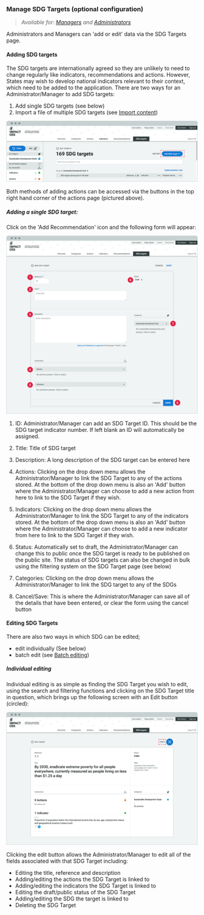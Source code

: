 ### Manage SDG Targets (optional configuration)

> _Available for: [Managers](/managers/manager.md) and [Administrators](/admins/admin.md)_

Administrators and Managers can 'add or edit' data via the SDG Targets page.

#### Adding SDG targets

The SDG targets are internationally agreed so they are unlikely to need to change regularly like indicators, recommendations and actions. However, States may wish to develop national indicators relevant to their context, which need to be added to the application. There are two ways for an Administrator/Manager to add SDG targets:

1. Add single SDG targets (see below)
2. Import a file of multiple SDG targets (see [Import content](/managers/import.md))

![](/assets/m-sdgtarget-list.png)

Both methods of adding actions can be accessed via the buttons in the top right hand corner of the actions page (pictured above).

##### Adding a single SDG target:

Click on the 'Add Recommendation' icon and the following form will appear:

![](/assets/m-sdgtarget-add-new.png)

1. ID: Administrator/Manager can add an SDG Target ID. This should be the SDG target indicator number. If left blank an ID will automatically be assigned.

2. Title: Title of SDG target

3. Description: A long description of the SDG target can be entered here

4. Actions: Clicking on the drop down menu allows the Administrator/Manager to link the SDG Target to any of the actions stored. At the bottom of the drop down menu is also an 'Add' button where the Administrator/Manager can choose to add a new action from here to link to the SDG Target if they wish.

5. Indicators: Clicking on the drop down menu allows the Administrator/Manager to link the SDG Target to any of the indicators stored. At the bottom of the drop down menu is also an 'Add' button where the Administrator/Manager can choose to add a new indicator from here to link to the SDG Target if they wish.

6. Status: Automatically set to draft, the Administrator/Manager can change this to public once the SDG target is ready to be published on the public site. The status of SDG targets can also be changed in bulk using the filtering system on the SDG Target page (see below)

7. Categories: Clicking on the drop down menu allows the Administrator/Manager to link the SDG target to any of the SDGs

8. Cancel/Save: This is where the Administrator/Manager can save all of the details that have been entered, or clear the form using the cancel button

#### Editing SDG Targets

There are also two ways in which SDG can be edited;

* edit individually (See below)
* batch edit (see [Batch editing](/managers/batch-edit.md))

##### Individual editing

Individual editing is as simple as finding the SDG Target you wish to edit, using the search and filtering functions and clicking on the SDG Target title in question, which brings up the following screen with an Edit button (circled):

![](/assets/m-sdgtarget-single.png)

Clicking the edit button allows the Administrator/Manager to edit all of the fields associated with that SDG Target including:

* Editing the title, reference and description
* Adding/editing the actions the SDG Target is linked to
* Adding/editing the indicators the SDG Target is linked to
* Editing the draft/public status of the SDG Target
* Adding/editing the SDG the target is linked to
* Deleting the SDG Target
